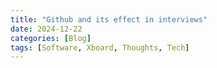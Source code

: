 ```yaml
---
title: "Github and its effect in interviews"
date: 2024-12-22
categories: [Blog]
tags: [Software, Xboard, Thoughts, Tech]
---
```


